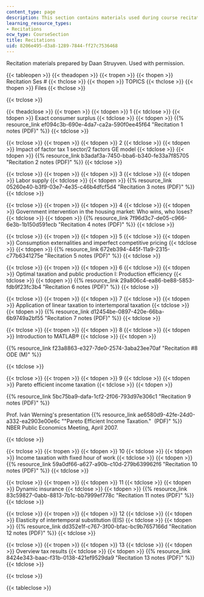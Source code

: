 ```yaml
---
content_type: page
description: This section contains materials used during course recitations.
learning_resource_types:
- Recitations
ocw_type: CourseSection
title: Recitations
uid: 8206e495-d3a8-1289-7844-ff27c7536468
---
```


Recitation materials prepared by Daan Struyven. Used with permission.

{{< tableopen >}}
{{< theadopen >}}
{{< tropen >}}
{{< thopen >}}
Recitation Ses #
{{< thclose >}}
{{< thopen >}}
TOPICS
{{< thclose >}}
{{< thopen >}}
Files
{{< thclose >}}

{{< trclose >}}

{{< theadclose >}}
{{< tropen >}}
{{< tdopen >}}
1
{{< tdclose >}}
{{< tdopen >}}
Exact consumer surplus
{{< tdclose >}}
{{< tdopen >}}
{{% resource_link ef094c3b-690e-4da7-ca2a-590f0ee45f64 "Recitation 1 notes (PDF)" %}}
{{< tdclose >}}

{{< trclose >}}
{{< tropen >}}
{{< tdopen >}}
2
{{< tdclose >}}
{{< tdopen >}}
Impact of factor tax 1 sector/2 factors GE model
{{< tdclose >}}
{{< tdopen >}}
{{% resource_link b3adaf3a-7450-bba6-b340-fe33a7f85705 "Recitation 2 notes (PDF)" %}}
{{< tdclose >}}

{{< trclose >}}
{{< tropen >}}
{{< tdopen >}}
3
{{< tdclose >}}
{{< tdopen >}}
Labor supply
{{< tdclose >}}
{{< tdopen >}}
{{% resource_link 05260e40-b3f9-03e7-4e35-c46b4dfcf5d4 "Recitation 3 notes (PDF)" %}}
{{< tdclose >}}

{{< trclose >}}
{{< tropen >}}
{{< tdopen >}}
4
{{< tdclose >}}
{{< tdopen >}}
Government intervention in the housing market: Who wins, who loses?
{{< tdclose >}}
{{< tdopen >}}
{{% resource_link 7f96d3c7-de05-c966-6e3b-1b150d591ecb "Recitation 4 notes (PDF)" %}}
{{< tdclose >}}

{{< trclose >}}
{{< tropen >}}
{{< tdopen >}}
5
{{< tdclose >}}
{{< tdopen >}}
Consumption externalities and imperfect competitive pricing
{{< tdclose >}}
{{< tdopen >}}
{{% resource_link 672eb394-445f-11a9-2315-c77b6341275e "Recitation 5 notes (PDF)" %}}
{{< tdclose >}}

{{< trclose >}}
{{< tropen >}}
{{< tdopen >}}
6
{{< tdclose >}}
{{< tdopen >}}
Optimal taxation and public production I: Production efficiency
{{< tdclose >}}
{{< tdopen >}}
{{% resource_link 29a806c4-ea86-be88-5853-fdb9f23fc3b4 "Recitation 6 notes (PDF)" %}}
{{< tdclose >}}

{{< trclose >}}
{{< tropen >}}
{{< tdopen >}}
7
{{< tdclose >}}
{{< tdopen >}}
Application of linear taxation to intertemporal taxation
{{< tdclose >}}
{{< tdopen >}}
{{% resource_link d12454be-0897-420e-66ba-6b9749a2bf55 "Recitation 7 notes (PDF)" %}}
{{< tdclose >}}

{{< trclose >}}
{{< tropen >}}
{{< tdopen >}}
8
{{< tdclose >}}
{{< tdopen >}}
Introduction to MATLAB®
{{< tdclose >}}
{{< tdopen >}}


{{% resource_link f23a8863-e327-7de0-2574-3aba23ee70af "Recitation #8 ODE (M)" %}}


{{< tdclose >}}

{{< trclose >}}
{{< tropen >}}
{{< tdopen >}}
9
{{< tdclose >}}
{{< tdopen >}}
Pareto efficient income taxation
{{< tdclose >}}
{{< tdopen >}}


{{% resource_link 5bc75ba9-dafa-1cf2-2f06-793d97e306c1 "Recitation 9 notes (PDF)" %}}

Prof. Iván Werning's presentation {{% resource_link ae6580d9-42fe-24d0-a332-ea2903e00e6c "\"Pareto Efficient Income Taxation.\"  (PDF)" %}} NBER Public Economics Meeting, April 2007.


{{< tdclose >}}

{{< trclose >}}
{{< tropen >}}
{{< tdopen >}}
10
{{< tdclose >}}
{{< tdopen >}}
Income taxation with fixed hour of work
{{< tdclose >}}
{{< tdopen >}}
{{% resource_link 59a0df66-a627-a90b-c10d-279b639962f6 "Recitation 10 notes (PDF)" %}}
{{< tdclose >}}

{{< trclose >}}
{{< tropen >}}
{{< tdopen >}}
11
{{< tdclose >}}
{{< tdopen >}}
Dynamic insurance
{{< tdclose >}}
{{< tdopen >}}
{{% resource_link 83c59827-0abb-8813-7b1c-bb7999ef778c "Recitation 11 notes (PDF)" %}}
{{< tdclose >}}

{{< trclose >}}
{{< tropen >}}
{{< tdopen >}}
12
{{< tdclose >}}
{{< tdopen >}}
Elasticity of intertemporal substitution (EIS)
{{< tdclose >}}
{{< tdopen >}}
{{% resource_link dd352e1f-c767-3f00-bfac-bc9b7657166d "Recitation 12 notes (PDF)" %}}
{{< tdclose >}}

{{< trclose >}}
{{< tropen >}}
{{< tdopen >}}
13
{{< tdclose >}}
{{< tdopen >}}
Overview tax results
{{< tdclose >}}
{{< tdopen >}}
{{% resource_link 8424e343-baac-f31b-0138-421ef9529da9 "Recitation 13 notes (PDF)" %}}
{{< tdclose >}}

{{< trclose >}}

{{< tableclose >}}